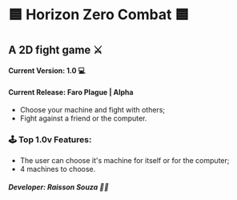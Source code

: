 # 🟦 Horizon Zero Combat 🟦

## A 2D fight game ⚔️

#### Current Version: 1.0 💻
#### Current Release:  Faro Plague | Alpha

- Choose your machine and fight with others;
- Fight against a friend or the computer.

### 🕹️ Top 1.0v Features:️
- The user can choose it's machine for itself or for the computer;
- 4 machines to choose.

##### Developer: *Raisson Souza* 👨‍💻
